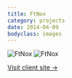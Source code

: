 ```yaml
---
title: FtNox
category: projects
date: 2014-04-09
bodyclass: images
---
```


<img src="../assets/images/projects/ftnox-01.png" alt="FtNox" />

<img src="../assets/images/projects/ftnox-02.png" alt="FtNox" />

<p><a href="https://ftnox.com/">Visit client site &rarr;</a></p>

